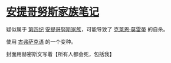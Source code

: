 # [安提哥努斯家族笔记](../物品/安提哥努斯家族笔记.md)

疑似属于 [第四纪](../纪元/第四纪.md) [安提哥努斯家族](../家族/安提哥努斯家族.md)，可能导致了 [克莱恩·莫雷蒂](../主角身份/克莱恩·莫雷蒂.md) 的自杀。

使用 [古弗萨克语](../语言/古弗萨克语.md) 的一个变种。

封面用赫密斯文写着【所有人都会死，包括我】
